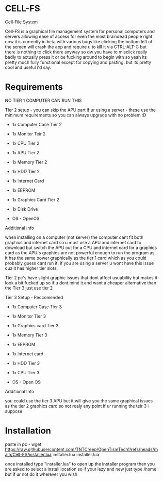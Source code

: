 # CELL-FS
Cell-File System

Cell-FS is a graphical file management system for personal computers and servers allowing ease of access for even the most braindead people right now it is currently in beta with various bugs like clicking the bottom left of the screen will crash the app and require u to kill it via CTRL-ALT-C but there is nothing to click there anyway so dw you have to misclick really badly to actually press it or be fucking around to begin with so yeah its pretty much fully functional except for copying and pasting. but its pretty cool and useful i'd say.

# Requirements

NO TIER 1 COMPUTER CAN RUN THIS

Tier 2 setup - you can skip the APU part if ur using a server - these use the minimum requirements so you can always upgrade with no problem :D

- 1x Computer Case Tier 2
- 1x Monitor Teir 2
- 1x CPU Tier 2
- 1x APU Tier 2
- 1x Memory Tier 2
- 1x HDD Tier 2
- 1x Internet Card
- 1x EEPROM
- 1x Graphics Card Tier 2
- 1x Disk Drive

- OS - OpenOS

Additional info

when installing on a computer (not server) the computer cant fit both graphics and internet card so u must use a APU and internet card to download but switch the APU out for a CPU and internet card for a graphics card as the APU's graphics are not powerful enough to run the program as it has the same power graphically as the tier 1 card which as you could probably guess cant run it. if you are using a server u wont have this issue cuz it has higher tier slots.

Tier 2 pc's have slight graphic issues that dont affect usuability but makes it look a bit fucked up so if u dont mind it and want a cheaper alternative than the Tier 3 just use tier 2

Tier 3 Setup - Reccomended

- 1x Computer Case Tier 3
- 1x Monitor Tier 3
- 1x Graphics card Tier 3
- 1x Memory Tier 3
- 1x EEPROM
- 1x Internet card
- 1x HDD Tier 3
- 1x CPU Tier 3

- OS - Open OS

Additional Info

you could use the tier 3 APU but it will give you the same graphical issues as the tier 2 graphics card so not realy any point if ur running the teir 3 i suppose

# Installation

paste in pc - wget https://raw.githubusercontent.com/TNTCreep/OpenTismTech1/refs/heads/main/Cell-FS/installer.lua installer.lua
installer.lua

once installed type "installer.lua" to open up the installer program then you are asked to select a install location so if your lazy and new just type /home but if ur not do it wherever you wish
